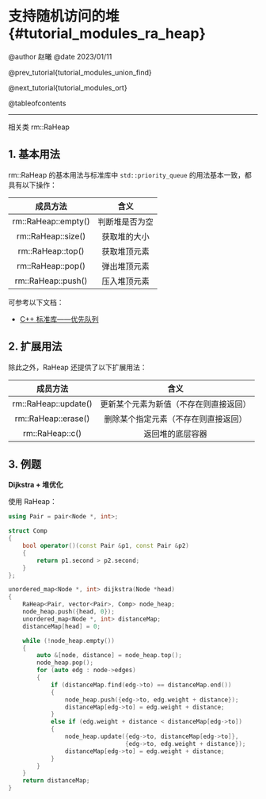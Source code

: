 支持随机访问的堆 {#tutorial_modules_ra_heap}
============

@author 赵曦
@date 2023/01/11

@prev_tutorial{tutorial_modules_union_find}

@next_tutorial{tutorial_modules_ort}

@tableofcontents

------

相关类 rm::RaHeap

## 1. 基本用法

rm::RaHeap 的基本用法与标准库中 `std::priority_queue` 的用法基本一致，都具有以下操作：

|       成员方法       |      含义      |
| :------------------: | :------------: |
| rm::RaHeap::empty()  | 判断堆是否为空 |
|  rm::RaHeap::size()  |  获取堆的大小  |
|  rm::RaHeap::top()   |  获取堆顶元素  |
|  rm::RaHeap::pop()   |  弹出堆顶元素  |
|  rm::RaHeap::push()  |  压入堆顶元素  |

可参考以下文档：

- <a href="https://zh.cppreference.com/w/cpp/container/priority_queue" target="_blank">
      C++ 标准库——优先队列
  </a>

## 2. 扩展用法

除此之外，RaHeap 还提供了以下扩展用法：

|       成员方法       |                  含义                  |
| :------------------: | :------------------------------------: |
| rm::RaHeap::update() | 更新某个元素为新值（不存在则直接返回） |
| rm::RaHeap::erase()  |  删除某个指定元素（不存在则直接返回）  |
|   rm::RaHeap::c()    |            返回堆的底层容器            |

## 3. 例题

**Dijkstra + 堆优化**

使用 RaHeap：

```cpp
using Pair = pair<Node *, int>;

struct Comp
{
    bool operator()(const Pair &p1, const Pair &p2)
    {
        return p1.second > p2.second;
    }
};

unordered_map<Node *, int> dijkstra(Node *head)
{
    RaHeap<Pair, vector<Pair>, Comp> node_heap;
    node_heap.push({head, 0});
    unordered_map<Node *, int> distanceMap;
    distanceMap[head] = 0;

    while (!node_heap.empty())
    {
        auto &[node, distance] = node_heap.top();
        node_heap.pop();
        for (auto edg : node->edges)
        {
            if (distanceMap.find(edg->to) == distanceMap.end())
            {
                node_heap.push({edg->to, edg.weight + distance});
                distanceMap[edg->to] = edg.weight + distance;
            }
            else if (edg.weight + distance < distanceMap[edg->to])
            {
                node_heap.update({edg->to, distanceMap[edg->to]},
                                 {edg->to, edg.weight + distance});
                distanceMap[edg->to] = edg.weight + distance;
            }
        }
    }
    return distanceMap;
}
```
